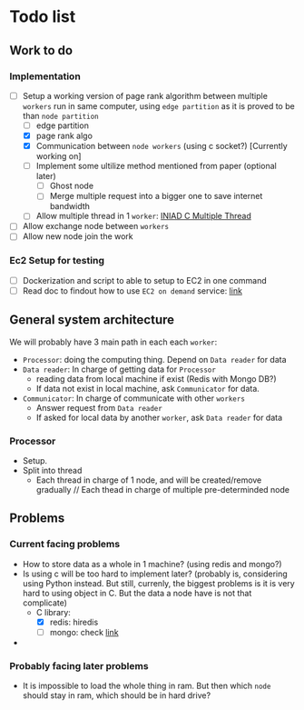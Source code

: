Todo list
====

## Work to do

### Implementation

- [ ] Setup a working version of page rank algorithm between multiple `workers` run in same computer, using `edge partition` as it is proved to be than `node partition`
  - [ ] edge partition 
  - [x] page rank algo
  - [x] Communication between `node workers` (using c socket?) [Currently working on]
  - [ ] Implement some ultilize method mentioned from paper (optional later)
    - [ ] Ghost node
    - [ ] Merge multiple request into a bigger one to save internet bandwidth
  - [ ] Allow multiple thread in 1 `worker`: [INIAD C Multiple Thread](https://moocs.iniad.org/courses/2020/CS113/Week-02/Attendance%20for%20Week%202)
- [ ] Allow exchange node between `workers`
- [ ] Allow new node join the work

### Ec2 Setup for testing
- [ ] Dockerization and script to able to setup to EC2 in one command
- [ ] Read doc to findout how to use `EC2 on demand` service: [link](https://aws.amazon.com/ec2/pricing/on-demand/)

## General system architecture

We will probably have 3 main path in each each `worker`:
- `Processor`: doing the computing thing. Depend on `Data reader` for data
- `Data reader`: In charge of getting data for `Processor`
  - reading data from local machine if exist (Redis with Mongo DB?)
  - If data not exist in local machine, ask `Communicator` for data.
- `Communicator`: In charge of communicate with other `workers`
  - Answer request from `Data reader`
  - If asked for local data by another `worker`, ask `Data reader` for data

### Processor

- Setup.
- Split into thread
  - Each thread in charge of 1 node, and will be created/remove gradually // Each thead in charge of multiple pre-determinded node


## Problems
### Current facing problems
- How to store data as a whole in 1 machine? (using redis and mongo?)
- Is using c will be too hard to implement later? (probably is, considering using Python instead. But still, currenly, the biggest problems is it is very hard to using object in C. But the data a node have is not that complicate)
  - C library:
    -  [x] redis: hiredis
    -  [ ] mongo: check [link](https://github.com/mongodb/mongo-c-driver)
- 

### Probably facing later problems

- It is impossible to load the whole thing in ram. But then which `node` should stay in ram, which should be in hard drive?